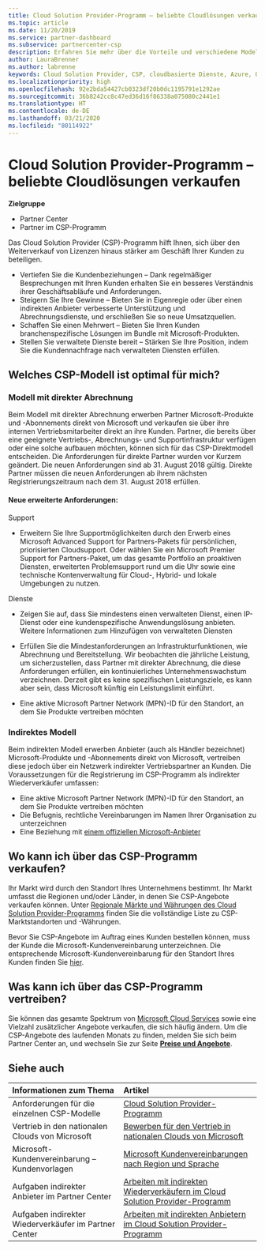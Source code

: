 ```yaml
---
title: Cloud Solution Provider-Programm – beliebte Cloudlösungen verkaufen | Partner Center
ms.topic: article
ms.date: 11/20/2019
ms.service: partner-dashboard
ms.subservice: partnercenter-csp
description: Erfahren Sie mehr über die Vorteile und verschiedene Modelle im Cloud Solution Provider-Programm, um Ihr Unternehmen mit neuen Kunden und neuem Know-how voranzubringen.
author: LauraBrenner
ms.author: labrenne
keywords: Cloud Solution Provider, CSP, cloudbasierte Dienste, Azure, Office 365, Dynamics, CSP-Partner im CSP, direkte Partner, direkter CSP-Partner, indirekter CSP-Händler, direkter CSP, indirekter CSP, direktes Modell, indirektes Modell, indirekter Händler, indirekter Anbieter, Anbieter, Verteiler, Cloud Solution Provider-Programm
ms.localizationpriority: high
ms.openlocfilehash: 92e2bda54427cb0323df20b0dc1195791e1292ae
ms.sourcegitcommit: 36b8242cc8c47ed36d16f86338a075080c2441e1
ms.translationtype: HT
ms.contentlocale: de-DE
ms.lasthandoff: 03/21/2020
ms.locfileid: "80114922"
---
```

# <a name="cloud-solution-provider-program---selling-in-demand-cloud-solutions"></a>Cloud Solution Provider-Programm – beliebte Cloudlösungen verkaufen 

**Zielgruppe**

- Partner Center
- Partner im CSP-Programm

Das Cloud Solution Provider (CSP)-Programm hilft Ihnen, sich über den Weiterverkauf von Lizenzen hinaus stärker am Geschäft Ihrer Kunden zu beteiligen.
 
- Vertiefen Sie die Kundenbeziehungen – Dank regelmäßiger Besprechungen mit Ihren Kunden erhalten Sie ein besseres Verständnis ihrer Geschäftsabläufe und Anforderungen.
- Steigern Sie Ihre Gewinne – Bieten Sie in Eigenregie oder über einen indirekten Anbieter verbesserte Unterstützung und Abrechnungsdienste, und erschließen Sie so neue Umsatzquellen.  
- Schaffen Sie einen Mehrwert – Bieten Sie Ihren Kunden branchenspezifische Lösungen im Bundle mit Microsoft-Produkten.
- Stellen Sie verwaltete Dienste bereit – Stärken Sie Ihre Position, indem Sie die Kundennachfrage nach verwalteten Diensten erfüllen. 

## <a name="which-csp-model-is-best-for-me"></a>Welches CSP-Modell ist optimal für mich?

### <a name="direct-bill-model"></a>Modell mit direkter Abrechnung

 Beim Modell mit direkter Abrechnung erwerben Partner Microsoft-Produkte und -Abonnements direkt von Microsoft und verkaufen sie über ihre internen Vertriebsmitarbeiter direkt an ihre Kunden. Partner, die bereits über eine geeignete Vertriebs-, Abrechnungs- und Supportinfrastruktur verfügen oder eine solche aufbauen möchten, können sich für das CSP-Direktmodell entscheiden. Die Anforderungen für direkte Partner wurden vor Kurzem geändert. Die neuen Anforderungen sind ab 31. August 2018 gültig. Direkte Partner müssen die neuen Anforderungen ab ihrem nächsten Registrierungszeitraum nach dem 31. August 2018 erfüllen.


#### <a name="new-expanded-requirements"></a>Neue erweiterte Anforderungen:

Support
- Erweitern Sie Ihre Supportmöglichkeiten durch den Erwerb eines Microsoft Advanced Support for Partners-Pakets für persönlichen, priorisierten Cloudsupport. Oder wählen Sie ein Microsoft Premier Support for Partners-Paket, um das gesamte Portfolio an proaktiven Diensten, erweiterten Problemsupport rund um die Uhr sowie eine technische Kontenverwaltung für Cloud-, Hybrid- und lokale Umgebungen zu nutzen. 

Dienste

- Zeigen Sie auf, dass Sie mindestens einen verwalteten Dienst, einen IP-Dienst oder eine kundenspezifische Anwendungslösung anbieten. Weitere Informationen zum Hinzufügen von verwalteten Diensten

- Erfüllen Sie die Mindestanforderungen an Infrastrukturfunktionen, wie Abrechnung und Bereitstellung.
Wir beobachten die jährliche Leistung, um sicherzustellen, dass Partner mit direkter Abrechnung, die diese Anforderungen erfüllen, ein kontinuierliches Unternehmenswachstum verzeichnen. Derzeit gibt es keine spezifischen Leistungsziele, es kann aber sein, dass Microsoft künftig ein Leistungslimit einführt. 

- Eine aktive Microsoft Partner Network (MPN)-ID für den Standort, an dem Sie Produkte vertreiben möchten


### <a name="indirect-model"></a>Indirektes Modell

Beim indirekten Modell erwerben Anbieter (auch als Händler bezeichnet) Microsoft-Produkte und -Abonnements direkt von Microsoft, vertreiben diese jedoch über ein Netzwerk indirekter Vertriebspartner an Kunden. Die Voraussetzungen für die Registrierung im CSP-Programm als indirekter Wiederverkäufer umfassen:

- Eine aktive Microsoft Partner Network (MPN)-ID für den Standort, an dem Sie Produkte vertreiben möchten
- Die Befugnis, rechtliche Vereinbarungen im Namen Ihrer Organisation zu unterzeichnen
- Eine Beziehung mit [einem offiziellen Microsoft-Anbieter](https://partnercenter.microsoft.com/partner/find-a-provider)


## <a name="where-can-i-sell-through-the-csp-program"></a>Wo kann ich über das CSP-Programm verkaufen?

Ihr Markt wird durch den Standort Ihres Unternehmens bestimmt. Ihr Markt umfasst die Regionen und/oder Länder, in denen Sie CSP-Angebote verkaufen können. Unter [Regionale Märkte und Währungen des Cloud Solution Provider-Programms](regional-authorization-overview.md) finden Sie die vollständige Liste zu CSP-Marktstandorten und -Währungen.

Bevor Sie CSP-Angebote im Auftrag eines Kunden bestellen können, muss der Kunde die Microsoft-Kundenvereinbarung unterzeichnen. Die entsprechende Microsoft-Kundenvereinbarung für den Standort Ihres Kunden finden Sie [hier](agreements.md).  

## <a name="what-can-i-sell-through-the-csp-program"></a>Was kann ich über das CSP-Programm vertreiben?

Sie können das gesamte Spektrum von [Microsoft Cloud Services](https://partner.microsoft.com/cloud-solution-provider/products-and-services) sowie eine Vielzahl zusätzlicher Angebote verkaufen, die sich häufig ändern. Um die CSP-Angebote des laufenden Monats zu finden, melden Sie sich beim Partner Center an, und wechseln Sie zur Seite [**Preise und Angebote**](https://partnercenter.microsoft.com/pcv/sales).

## <a name="see-also"></a>Siehe auch 


|**Informationen zum Thema**   |**Artikel**   |
|:---------------------------|:--------------------|
|Anforderungen für die einzelnen CSP-Modelle   | [Cloud Solution Provider-Programm](https://partnercenter.microsoft.com/partner/cloud-solution-provider)|
|Vertrieb in den nationalen Clouds von Microsoft   | [Bewerben für den Vertrieb in nationalen Clouds von Microsoft](csp-national-clouds-overview.md)|
|Microsoft-Kundenvereinbarung – Kundenvorlagen   |[Microsoft Kundenvereinbarungen nach Region und Sprache](agreements.md)|
|Aufgaben indirekter Anbieter im Partner Center  |[Arbeiten mit indirekten Wiederverkäufern im Cloud Solution Provider-Programm](indirect-provider-tasks-in-partner-center.md)|
|Aufgaben indirekter Wiederverkäufer im Partner Center   |[Arbeiten mit indirekten Anbietern im Cloud Solution Provider-Programm](indirect-reseller-tasks-in-partner-center.md)|
